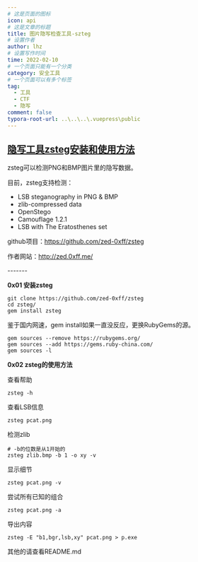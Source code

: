 ```yaml
---
# 这是页面的图标
icon: api
# 这是文章的标题
title: 图片隐写检查工具-szteg
# 设置作者
author: lhz
# 设置写作时间
time: 2022-02-10
# 一个页面只能有一个分类
category: 安全工具
# 一个页面可以有多个标签
tag:
  - 工具
  - CTF
  - 隐写
comment: false
typora-root-url: ..\..\..\.vuepress\public
---
```


## [隐写工具zsteg安装和使用方法](https://www.cnblogs.com/pcat/p/12624953.html)



zsteg可以检测PNG和BMP图片里的隐写数据。

目前，zsteg支持检测：

- LSB steganography in PNG & BMP
- zlib-compressed data
- OpenStego
- Camouflage 1.2.1
- LSB with The Eratosthenes set

github项目：https://github.com/zed-0xff/zsteg

作者网站：http://zed.0xff.me/

\-------

**0x01 安装zsteg**

```
git clone https://github.com/zed-0xff/zsteg
cd zsteg/
gem install zsteg
```

鉴于国内网速，gem install如果一直没反应，更换RubyGems的源。

```
gem sources --remove https://rubygems.org/
gem sources --add https://gems.ruby-china.com/
gem sources -l
```

 

**0x02 zsteg的使用方法**

查看帮助

```
zsteg -h
```

查看LSB信息

```
zsteg pcat.png
```

检测zlib

```
# -b的位数是从1开始的
zsteg zlib.bmp -b 1 -o xy -v
```

显示细节

```
zsteg pcat.png -v
```

尝试所有已知的组合

```
zsteg pcat.png -a
```

导出内容

```
zsteg -E "b1,bgr,lsb,xy" pcat.png > p.exe
```

其他的请查看README.md